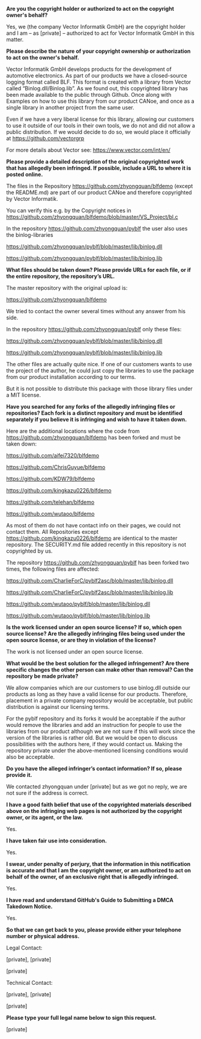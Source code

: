 **Are you the copyright holder or authorized to act on the copyright owner's behalf?**  

Yes, we (the company Vector Informatik GmbH) are the copyright holder and I am – as [private] – authorized to act for Vector Informatik GmbH in this matter.

**Please describe the nature of your copyright ownership or authorization to act on the owner's behalf.**  

Vector Informatik GmbH develops products for the development of automotive electronics. As part of our products we have a closed-source logging format called BLF. This format is created with a library from Vector called “Binlog.dll/Binlog.lib”. As we found out, this copyrighted library has been made available to the public through Github. Once along with Examples on how to use this library from our product CANoe, and once as a single library in another project from the same user.

Even if we have a very liberal license for this library, allowing our customers to use it outside of our tools in their own tools, we do not and did not allow a public distribution. If we would decide to do so, we would place it officially at https://github.com/vectorgrp

For more details about Vector see: https://www.vector.com/int/en/

**Please provide a detailed description of the original copyrighted work that has allegedly been infringed. If possible, include a URL to where it is posted online.**  

The files in the Repository https://github.com/zhyongquan/blfdemo (except the README.md) are part of our product CANoe and therefore copyrighted by Vector Informatik.

You can verify this e.g. by the Copyright notices in https://github.com/zhyongquan/blfdemo/blob/master/VS_Project/bl.c

In the repository https://github.com/zhyongquan/pyblf the user also uses the binlog-libraries

https://github.com/zhyongquan/pyblf/blob/master/lib/binlog.dll

https://github.com/zhyongquan/pyblf/blob/master/lib/binlog.lib

 

**What files should be taken down? Please provide URLs for each file, or if the entire repository, the repository’s URL.**  

The master repository with the original upload is:

https://github.com/zhyongquan/blfdemo

We tried to contact the owner several times without any answer from his side.

In the repository https://github.com/zhyongquan/pyblf only these files:

https://github.com/zhyongquan/pyblf/blob/master/lib/binlog.dll

https://github.com/zhyongquan/pyblf/blob/master/lib/binlog.lib

The other files are actually quite nice. If one of our customers wants to use the project of the author, he could just copy the libraries to use the package from our product installation according to our terms.

But it is not possible to distribute this package with those library files under a MIT license.

**Have you searched for any forks of the allegedly infringing files or repositories? Each fork is a distinct repository and must be identified separately if you believe it is infringing and wish to have it taken down.**  

Here are the additional locations where the code from https://github.com/zhyongquan/blfdemo has been forked and must be taken down:

https://github.com/aifei7320/blfdemo

https://github.com/ChrisGuyue/blfdemo

https://github.com/KDW79/blfdemo

https://github.com/kingkazu0226/blfdemo

https://github.com/telehan/blfdemo

https://github.com/wutaoo/blfdemo

As most of them do not have contact info on their pages, we could not contact them. All Repositories except https://github.com/kingkazu0226/blfdemo are identical to the master repository. The SECURITY.md file added recently in this repository is not copyrighted by us.

The repository https://github.com/zhyongquan/pyblf has been forked two times, the following files are affected:

https://github.com/CharlieForC/pyblf2asc/blob/master/lib/binlog.dll

https://github.com/CharlieForC/pyblf2asc/blob/master/lib/binlog.lib

https://github.com/wutaoo/pyblf/blob/master/lib/binlog.dll

https://github.com/wutaoo/pyblf/blob/master/lib/binlog.lib

 

**Is the work licensed under an open source license? If so, which open source license? Are the allegedly infringing files being used under the open source license, or are they in violation of the license?**  

The work is not licensed under an open source license.

**What would be the best solution for the alleged infringement? Are there specific changes the other person can make other than removal? Can the repository be made private?**  

We allow companies which are our customers to use binlog.dll outside our products as long as they have a valid license for our products. Therefore, placement in a private company repository would be acceptable, but public distribution is against our licensing terms.

For the pyblf repository and its forks it would be acceptable if the author would remove the libraries and add an instruction for people to use the libraries from our product although we are not sure if this will work since the version of the libraries is rather old. But we would be open to discuss possibilities with the authors here, if they would contact us. Making the repository private under the above-mentioned licensing conditions would also be acceptable.

**Do you have the alleged infringer’s contact information? If so, please provide it.**  

We contacted zhyongquan under [private] but as we got no reply, we are not sure if the address is correct.

 

**I have a good faith belief that use of the copyrighted materials described above on the infringing web pages is not authorized by the copyright owner, or its agent, or the law.**  

Yes.

**I have taken fair use into consideration.**  

Yes.

**I swear, under penalty of perjury, that the information in this notification is accurate and that I am the copyright owner, or am authorized to act on behalf of the owner, of an exclusive right that is allegedly infringed.**  

Yes.

**I have read and understand GitHub's Guide to Submitting a DMCA Takedown Notice.**  

Yes.

**So that we can get back to you, please provide either your telephone number or physical address.**  

Legal Contact:

[private], [private]

[private]

Technical Contact:

[private], [private]

[private]

**Please type your full legal name below to sign this request.**  

[private]
